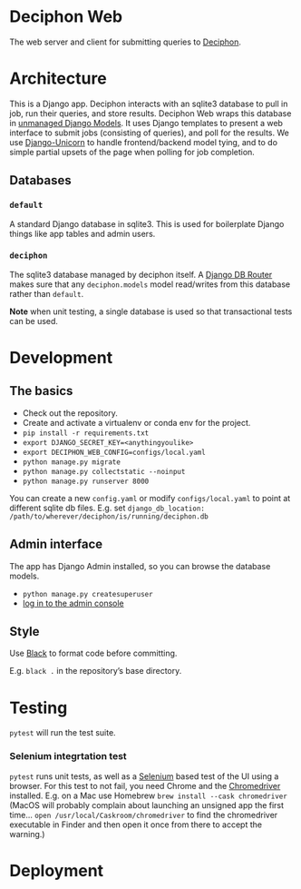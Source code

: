 # Deciphon Web
The web server and client for submitting queries to [Deciphon](https://github.com/EBI-Metagenomics/deciphon).

# Architecture
This is a Django app. 
Deciphon interacts with an sqlite3 database to pull in job, run their queries, and store results.
Deciphon Web wraps this database in [unmanaged Django Models](https://docs.djangoproject.com/en/3.2/ref/models/options/#django.db.models.Options.managed).
It uses Django templates to present a web interface to submit jobs (consisting of queries), and poll for the results. 
We use [Django-Unicorn](https://www.django-unicorn.com) to handle frontend/backend model tying, 
and to do simple partial upsets of the page when polling for job completion.

## Databases
### `default`
A standard Django database in sqlite3. 
This is used for boilerplate Django things like app tables and admin users.

### `deciphon`
The sqlite3 database managed by deciphon itself. 
A [Django DB Router](https://docs.djangoproject.com/en/3.2/topics/db/multi-db/#multiple-databases) makes sure that any `deciphon.models` model read/writes from this database rather than `default`.

**Note** when unit testing, a single database is used so that transactional tests can be used.

# Development
## The basics
- Check out the repository.
- Create and activate a virtualenv or conda env for the project.
- `pip install -r requirements.txt`
- `export DJANGO_SECRET_KEY=<anythingyoulike>`
- `export DECIPHON_WEB_CONFIG=configs/local.yaml`
- `python manage.py migrate`
- `python manage.py collectstatic --noinput`
- `python manage.py runserver 8000`

You can create a new `config.yaml` or modify `configs/local.yaml` to point at different sqlite db files.
E.g. set `django_db_location: /path/to/wherever/deciphon/is/running/deciphon.db`


## Admin interface
The app has Django Admin installed, so you can browse the database models.
- `python manage.py createsuperuser`
- [log in to the admin console](http://127.0.0.1:8000/admin)

## Style
Use [Black](https://black.rtfd.io) to format code before committing.

E.g. `black .` in the repository’s base directory. 

# Testing
`pytest` will run the test suite.

### Selenium integrtation test
`pytest` runs unit tests, as well as a [Selenium](https://pypi.org/project/selenium/) based test of the UI using a browser.
For this test to not fail, you need Chrome and the [Chromedriver](https://chromedriver.chromium.org) installed.
E.g. on a Mac use Homebrew
`brew install --cask chromedriver`
(MacOS will probably complain about launching an unsigned app the first time...
`open /usr/local/Caskroom/chromedriver` to find the chromedriver executable in Finder and then open it once from there to accept the warning.)

# Deployment
